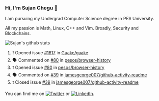 ### Hi, I'm Sujan Chegu 👋

I am pursuing my Undergrad Computer Science degree in PES University.

All my passion is Math, Linux, C++ and Vim. Broadly, Security and Blockchains. 

![Sujan's github stats](https://github-readme-stats.vercel.app/api?username=sujanchegu&count_private=true&show_icons=true&theme=dark)

<!--START_SECTION:activity-->
1. ❗️ Opened issue [#1817](https://github.com/Guake/guake/issues/1817) in [Guake/guake](https://github.com/Guake/guake)
2. 🗣 Commented on [#80](https://github.com/pesos/browser-history/issues/80) in [pesos/browser-history](https://github.com/pesos/browser-history)
3. ❗️ Opened issue [#80](https://github.com/pesos/browser-history/issues/80) in [pesos/browser-history](https://github.com/pesos/browser-history)
4. 🗣 Commented on [#39](https://github.com/jamesgeorge007/github-activity-readme/issues/39) in [jamesgeorge007/github-activity-readme](https://github.com/jamesgeorge007/github-activity-readme)
5. ❗️ Closed issue [#39](https://github.com/jamesgeorge007/github-activity-readme/issues/39) in [jamesgeorge007/github-activity-readme](https://github.com/jamesgeorge007/github-activity-readme)
<!--END_SECTION:activity-->


You can find me on [![Twitter][1.2]][1] or  [![LinkedIn][2.2]][2].

<!-- Icons -->

[1.2]: http://i.imgur.com/wWzX9uB.png (twitter icon without padding)
[2.2]: https://raw.githubusercontent.com/MartinHeinz/MartinHeinz/master/linkedin-3-16.png (LinkedIn icon without padding)

<!-- Links to your social media accounts -->

[1]: https://twitter.com/nroot_
[2]: https://www.linkedin.com/in/sujan-chegu-b57732192/
